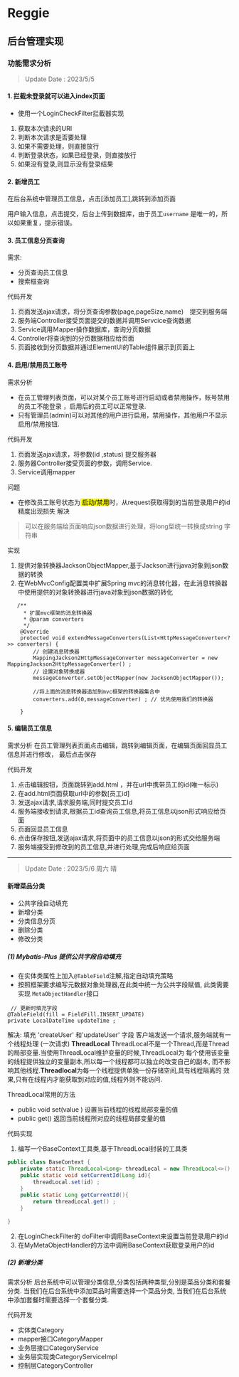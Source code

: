 # Reggie
## 后台管理实现

### 功能需求分析



>  Update Date : 2023/5/5

#### 1. 拦截未登录就可以进入index页面
- 使用一个LoginCheckFilter拦截器实现
1. 获取本次请求的URI
2. 判断本次请求是否要处理
3. 如果不需要处理，则直接放行
4. 判断登录状态，如果已经登录，则直接放行
5. 如果没有登录,则显示没有登录结果

#### 2. 新增员工
在后台系统中管理员工信息，点击[添加员工],跳转到添加页面

用户输入信息，点击提交，后台上传到数据库，由于员工`username` 是唯一的，所以如果重复，提示错误。

#### 3. 员工信息分页查询
需求:
- 分页查询员工信息
- 搜索框查询

代码开发
1. 页面发送ajax请求，将分页查询参数(page,pageSize,name)　提交到服务端
2. 服务端Controller接受页面提交的数据并调用Servcice查询数据
3. Service调用Ｍapper操作数据库，查询分页数据
4. Controller将查询到的分页数据相应给页面
5. 页面接收到分页数据并通过ElementUI的Table组件展示到页面上

#### 4. 启用/禁用员工账号
需求分析
- 在员工管理列表页面，可以对某个员工账号进行启动或者禁用操作，账号禁用的员工不能登录
，启用后的员工可以正常登录.
- 只有管理员(admin)可以对其他的用户进行启用，禁用操作，其他用户不显示启用/禁用按钮.

代码开发
1. 页面发送ajax请求，将参数(id ,status) 提交服务器
2. 服务器Controller接受页面的参数，调用Service.
3. Service调用mapper 

问题
- 在修改员工账号状态为<mark> 启动/禁用</mark>时，从request获取得到的当前登录用户的id精度出现损失
解决
> 可以在服务端给页面响应json数据进行处理，将long型统一转换成string 字符串

实现
1. 提供对象转换器JacksonObjectMapper,基于Jackson进行java对象到json数据的转换
2. 在WebMvcConfig配置类中扩展Spring mvc的消息转化器，在此消息转换器中使用提供的对象转换器进行java对象到json数据的转化
```
   /**
     * 扩展mvc框架的消息转换器
     * @param converters
     */
    @Override
    protected void extendMessageConverters(List<HttpMessageConverter<?>> converters) {
        // 创建消息转换器
        MappingJackson2HttpMessageConverter messageConverter = new MappingJackson2HttpMessageConverter() ;
        // 设置对象转换成器
        messageConverter.setObjectMapper(new JacksonObjectMapper());

        //将上面的消息转换器追加到mvc框架的转换器集合中
        converters.add(0,messageConverter) ; // 优先使用我们的转换器

    }
```

#### 5. 编辑员工信息
需求分析
    在员工管理列表页面点击编辑，跳转到编辑页面，在编辑页面回显员工信息并进行修改，
    最后点击保存

代码开发
1. 点击编辑按钮，页面跳转到add.html ，并在url中携带员工的id(唯一标示)
2. 在add.html页面获取url中的参数[员工id]
3. 发送ajax请求,请求服务端,同时提交员工Id
4. 服务端接收到请求,根据员工id查询员工信息,将员工信息以json形式响应给页面
5. 页面回显员工信息
6. 点击保存按钮,发送ajax请求,将页面中的员工信息以json的形式交给服务端
7. 服务端接受到修改到的员工信息,并进行处理,完成后响应给页面

---
>  Update Date : 2023/5/6 周六 晴
#### 新增菜品分类

- 公共字段自动填充
- 新增分类
- 分类信息分页
- 删除分类
- 修改分类

##### (1) Mybatis-Plus 提供公共字段自动填充
- 在实体类属性上加入`@TableField`注解,指定自动填充策略
- 按照框架要求编写元数据对象处理器,在此类中统一为公共字段赋值,
   此类需要实现 ``MetaObjectHandler``接口
```
 // 更新时填充字段
@TableField(fill = FieldFill.INSERT_UPDATE)
private LocalDateTime updateTime ;
```
解决: 填充 'createUser' 和'updateUser' 字段
客户端发送一个请求,服务端就有一个线程处理 (一次请求)
**ThreadLocal**
ThreadLocal不是一个Thread,而是Thread的局部变量.当使用ThreadLocal维护变量的时候,ThreadLocal为
每个使用该变量的线程提供独立的变量副本,所以每一个线程都可以独立的改变自己的副本,
而不影响其他线程.**Threadlocal**为每一个线程提供单独一份存储空间,具有线程隔离的
效果,只有在线程内才能获取到对应的值,线程外则不能访问.

ThreadLocal常用的方法
- public void set(value ) 设置当前线程的线程局部变量的值
- public get()            返回当前线程所对应的线程局部变量的值

代码实现 
1. 编写一个BaseContext工具类,基于ThreadLocal封装的工具类
```java
public class BaseContext {
    private static ThreadLocal<Long> threadLocal = new ThreadLocal<>(); 
    public static void setCurrentId(Long id){
        threadLocal.set(id) ;
    }
    public static Long getCurrentId(){
        return threadLocal.get() ;
    }
    
}
```
2. 在LoginCheckFilter的 doFilter中调用BaseContext来设置当前登录用户的id
3. 在MyMetaObjectHandler的方法中调用BaseContext获取登录用户的id 

##### (2) 新增分类

需求分析
后台系统中可以管理分类信息,分类包括两种类型,分别是菜品分类和套餐分类.
当我们在后台系统中添加菜品时需要选择一个菜品分类,
当我们在后台系统中添加套餐时需要选择一个套餐分类.

代码开发
- 实体类Category
- mapper接口CategoryMapper
- 业务层接口CategoryService
- 业务层实现类CategoryServiceImpl
- 控制层CategoryController


